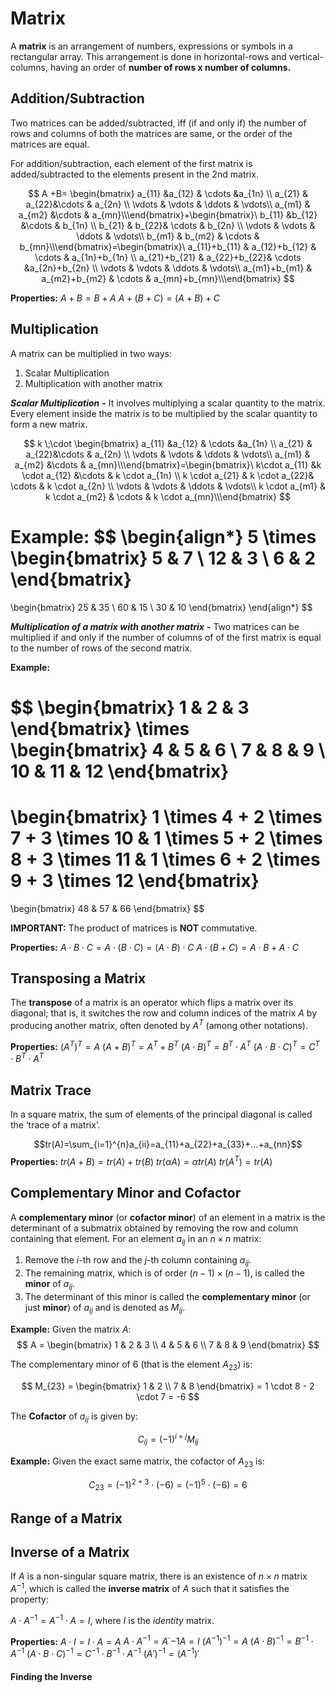 # Matrix
A **matrix** is an arrangement of numbers, expressions or symbols in a rectangular array. This arrangement is done in horizontal-rows and vertical-columns, having an order of **number of rows x number of columns.**


## **Addition/Subtraction**
Two matrices can be added/subtracted, iff (if and only if) the number of rows and columns of both the matrices are same, or the order of the matrices are equal.

For addition/subtraction, each element of the first matrix is added/subtracted to the elements present in the 2nd matrix.

$$ A +B= \begin{bmatrix} a_{11} &a_{12} & \cdots &a_{1n} \\ a_{21} & a_{22}&\cdots & a_{2n} \\ \vdots & \vdots & \ddots & \vdots\\ a_{m1} & a_{m2} &\cdots & a_{mn}\\\end{bmatrix}+\begin{bmatrix}\ b_{11} &b_{12} &\cdots & b_{1n} \\ b_{21} & b_{22}& \cdots & b_{2n} \\ \vdots & \vdots & \ddots & \vdots\\ b_{m1} & b_{m2} & \cdots & b_{mn}\\\end{bmatrix}=\begin{bmatrix}\ a_{11}+b_{11} & a_{12}+b_{12} & \cdots & a_{1n}+b_{1n} \\ a_{21}+b_{21} & a_{22}+b_{22}& \cdots &a_{2n}+b_{2n} \\ \vdots & \vdots & \ddots & \vdots\\ a_{m1}+b_{m1} & a_{m2}+b_{m2} & \cdots & a_{mn}+b_{mn}\\\end{bmatrix} $$


**Properties:** 
$A + B = B + A$
$A + (B + C) = (A + B) + C$


## **Multiplication**
A matrix can be multiplied in two ways:

1. Scalar Multiplication
2. Multiplication with another matrix

***Scalar Multiplication*** **-** It involves multiplying a scalar quantity to the matrix. Every element inside the matrix is to be multiplied by the scalar quantity to form a new matrix.

$$ k \;\cdot \begin{bmatrix} a_{11} &a_{12} & \cdots &a_{1n} \\ a_{21} & a_{22}&\cdots & a_{2n} \\ \vdots & \vdots & \ddots & \vdots\\ a_{m1} & a_{m2} &\cdots & a_{mn}\\\end{bmatrix}=\begin{bmatrix}\ k\cdot a_{11} &k \cdot a_{12} &\cdots & k  \cdot a_{1n} \\ k  \cdot a_{21} & k \cdot a_{22}& \cdots & k  \cdot a_{2n} \\ \vdots & \vdots & \ddots & \vdots\\ k \cdot a_{m1} & k \cdot a_{m2} & \cdots & k \cdot a_{mn}\\\end{bmatrix} $$

**Example:**
$$
\begin{align*}
5 \times
\begin{bmatrix}
5 & 7 \\
12 & 3 \\
6 & 2
\end{bmatrix}
=
\begin{bmatrix}
25 & 35 \\
60 & 15 \\
30 & 10
\end{bmatrix}
\end{align*}
$$

***Multiplication of a matrix with another matrix*** **-** Two matrices can be multiplied if and only if the number of columns of of the first matrix is equal to the number of rows of the second matrix.


**Example:**

$$
\begin{bmatrix}
1 & 2 & 3
\end{bmatrix}
\times
\begin{bmatrix}
4 & 5 & 6 \\
7 & 8 & 9 \\
10 & 11 & 12
\end{bmatrix}
=
\begin{bmatrix}
1 \times 4 + 2 \times 7 + 3 \times 10 & 1 \times 5 + 2 \times 8 + 3 \times 11 & 1 \times 6 + 2 \times 9 + 3 \times 12
\end{bmatrix}
=
\begin{bmatrix}
48 & 57 & 66
\end{bmatrix}
$$

**IMPORTANT:** The product of matrices is **NOT** commutative.

**Properties:**
$A \cdot B \cdot C = A \cdot (B \cdot C) = (A \cdot B) \cdot C$
$A \cdot (B + C) = A \cdot B + A \cdot C$



## **Transposing a Matrix**
The **transpose** of a matrix is an operator which flips a matrix over its diagonal; that is, it switches the row and column indices of the matrix $A$ by producing another matrix, often denoted by $A^T$ (among other notations).

**Properties:**
$(A^T)^T = A$ 
$(A + B)^T = A^T + B^T$
$(A \cdot B)^T = B^T \cdot A^T$
$(A \cdot B \cdot C)^T = C^T \cdot B^T \cdot A^T$


## **Matrix Trace**
In a square matrix, the sum of elements of the principal diagonal is called the ‘trace of a matrix’.

$$tr(A)=\sum_{i=1}^{n}a_{ii}=a_{11}+a_{22}+a_{33}+…+a_{nn}$$
**Properties:**
$tr(A+B)=tr(A)+tr(B)$
$tr(αA)=αtr(A)$
$tr(A^T)=tr(A)$



## **Complementary Minor and Cofactor**
A **complementary minor** (or **cofactor minor**) of an element in a matrix is the determinant of a submatrix obtained by removing the row and column containing that element. For an element $a_{ij}$ in an $n \times n$ matrix:

1. Remove the $i$-th row and the $j$-th column containing $a_{ij}$.
2. The remaining matrix, which is of order $(n-1) \times (n-1)$, is called the **minor** of $a_{ij}$.
3. The determinant of this minor is called the **complementary minor** (or just **minor**) of $a_{ij}$ and is denoted as $M_{ij}$​.

**Example:**
Given the matrix $A$:
$$
A =
\begin{bmatrix}
1 & 2 & 3 \\
4 & 5 & 6 \\
7 & 8 & 9
\end{bmatrix}
$$

The complementary minor of $6$ (that is the element $A_{23}$) is:

$$
M_{23} =
\begin{bmatrix}
1 & 2 \\
7 & 8
\end{bmatrix}
= 1 \cdot 8 - 2 \cdot 7 = -6
$$


The **Cofactor** of $a_{ij}​$ is given by:

$$C_{ij} = (-1)^{i+j} M_{ij}$$


**Example:**
Given the exact same matrix, the cofactor of $A_{23}$ is:

$$C_{23} = (-1)^{2+3} \cdot (-6) = (-1)^5 \cdot (-6) = 6$$


## **Range of a Matrix**







## **Inverse of a Matrix**
If $A$ is a non-singular square matrix, there is an existence of $n \times n$ matrix $A^{-1}$, which is called the **inverse matrix** of $A$ such that it satisfies the property:

$A \cdot A^{-1} = A^{-1} \cdot A = I$, where $I$ is the *identity* matrix.

**Properties:**
$A \cdot I = I \cdot A = A$
$A \cdot A^{-1} = A^ \cdot {-1}A = I$
$(A^{-1})^{-1} = A$ 
$(A \cdot B)^{-1} = B^{-1} \cdot A^{-1}$
$(A \cdot B \cdot C)^{-1} = C^{-1} \cdot B^{-1} \cdot A^{-1}$
$(A')^{-1} = (A^{-1})'$


#### **Finding the Inverse**




